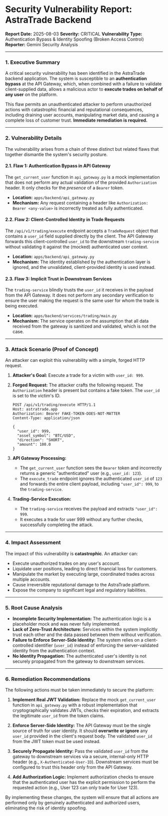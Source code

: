 # Security Vulnerability Report: AstraTrade Backend

**Report Date:** 2025-08-03
**Severity:** CRITICAL
**Vulnerability Type:** Authentication Bypass & Identity Spoofing (Broken Access Control)
**Reporter:** Gemini Security Analysis

---

### 1. Executive Summary

A critical security vulnerability has been identified in the AstraTrade backend application. The system is susceptible to an **authentication bypass** at the API Gateway, which, when combined with a failure to validate client-supplied data, allows a malicious actor to **execute trades on behalf of any user** on the platform.

This flaw permits an unauthenticated attacker to perform unauthorized actions with catastrophic financial and reputational consequences, including draining user accounts, manipulating market data, and causing a complete loss of customer trust. **Immediate remediation is required.**

---

### 2. Vulnerability Details

The vulnerability arises from a chain of three distinct but related flaws that together dismantle the system's security posture.

#### 2.1. Flaw 1: Authentication Bypass in API Gateway

The `get_current_user` function in `api_gateway.py` is a mock implementation that does not perform any actual validation of the provided `Authorization` header. It only checks for the *presence* of a `Bearer` token.

-   **Location:** `apps/backend/api_gateway.py`
-   **Mechanism:** Any request containing a header like `Authorization: Bearer <any-value>` is incorrectly treated as fully authenticated.

#### 2.2. Flaw 2: Client-Controlled Identity in Trade Requests

The `/api/v1/trading/execute` endpoint accepts a `TradeRequest` object that contains a `user_id` field supplied directly by the client. The API Gateway forwards this client-controlled `user_id` to the downstream `trading-service` without validating it against the (mocked) authenticated user context.

-   **Location:** `apps/backend/api_gateway.py`
-   **Mechanism:** The identity established by the authentication layer is ignored, and the unvalidated, client-provided identity is used instead.

#### 2.3. Flaw 3: Implicit Trust in Downstream Services

The `trading-service` blindly trusts the `user_id` it receives in the payload from the API Gateway. It does not perform any secondary verification to ensure the user making the request is the same user for whom the trade is being executed.

-   **Location:** `apps/backend/services/trading/main.py`
-   **Mechanism:** The service operates on the assumption that all data received from the gateway is sanitized and validated, which is not the case.

---

### 3. Attack Scenario (Proof of Concept)

An attacker can exploit this vulnerability with a simple, forged HTTP request.

1.  **Attacker's Goal:** Execute a trade for a victim with `user_id: 999`.

2.  **Forged Request:** The attacker crafts the following request. The `Authorization` header is present but contains a fake token. The `user_id` is set to the victim's ID.

    ```http
    POST /api/v1/trading/execute HTTP/1.1
    Host: astratrade.app
    Authorization: Bearer FAKE-TOKEN-DOES-NOT-MATTER
    Content-Type: application/json

    {
      "user_id": 999,
      "asset_symbol": "BTC/USD",
      "direction": "SHORT",
      "amount": 100.0
    }
    ```

3.  **API Gateway Processing:**
    - The `get_current_user` function sees the `Bearer` token and incorrectly returns a generic "authenticated" user (e.g., `user_id: 123`).
    - The `execute_trade` endpoint ignores the authenticated `user_id` of `123` and forwards the entire client payload, including `"user_id": 999`, to the `trading-service`.

4.  **Trading-Service Execution:**
    - The `trading-service` receives the payload and extracts `"user_id": 999`.
    - It executes a trade for user 999 without any further checks, successfully completing the attack.

---

### 4. Impact Assessment

The impact of this vulnerability is **catastrophic**. An attacker can:
-   Execute unauthorized trades on any user's account.
-   Liquidate user positions, leading to direct financial loss for customers.
-   Manipulate the market by executing large, coordinated trades across multiple accounts.
-   Cause irreversible reputational damage to the AstraTrade platform.
-   Expose the company to significant legal and regulatory liabilities.

---

### 5. Root Cause Analysis

-   **Incomplete Security Implementation:** The authentication logic is a placeholder mock and was never fully implemented.
-   **Lack of Zero-Trust Architecture:** Services within the system implicitly trust each other and the data passed between them without verification.
-   **Failure to Enforce Server-Side Identity:** The system relies on a client-controlled identifier (`user_id`) instead of enforcing the server-validated identity from the authentication context.
-   **No Identity Propagation:** The authenticated user's identity is not securely propagated from the gateway to downstream services.

---

### 6. Remediation Recommendations

The following actions must be taken immediately to secure the platform:

1.  **Implement Real JWT Validation:** Replace the mock `get_current_user` function in `api_gateway.py` with a robust implementation that cryptographically validates JWTs, checks their expiration, and extracts the legitimate `user_id` from the token claims.

2.  **Enforce Server-Side Identity:** The API Gateway must be the single source of truth for user identity. It should **overwrite or ignore** any `user_id` provided in the client's request body. The validated `user_id` from the JWT token must be used instead.

3.  **Securely Propagate Identity:** Pass the validated `user_id` from the gateway to downstream services via a secure, internal-only HTTP header (e.g., `X-Authenticated-User-ID`). Downstream services must be configured to trust this header only from the API Gateway.

4.  **Add Authorization Logic:** Implement authorization checks to ensure that the authenticated user has the explicit permission to perform the requested action (e.g., User 123 can only trade for User 123).

By implementing these changes, the system will ensure that all actions are performed only by genuinely authenticated and authorized users, eliminating the risk of identity spoofing.

